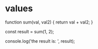 # values
function sum(val, val2) {
   return val + val2;
}

const result = sum(1, 2);

console.log('the result is: ', result);
